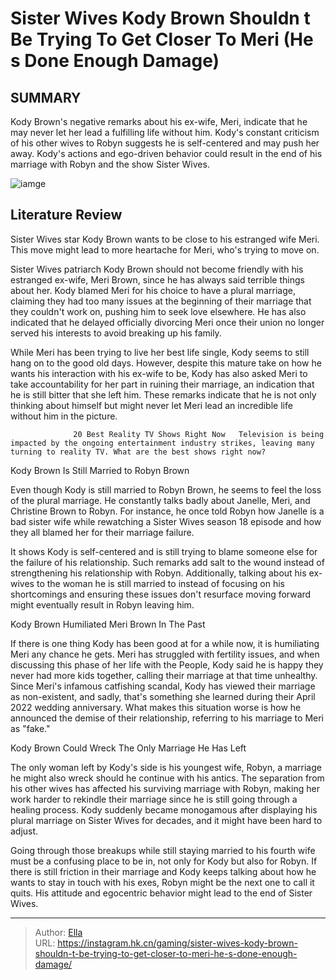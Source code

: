 # Sister Wives Kody Brown Shouldn t Be Trying To Get Closer To Meri (He s Done Enough Damage)


## SUMMARY 



  Kody Brown&#39;s negative remarks about his ex-wife, Meri, indicate that he may never let her lead a fulfilling life without him.   Kody&#39;s constant criticism of his other wives to Robyn suggests he is self-centered and may push her away.   Kody&#39;s actions and ego-driven behavior could result in the end of his marriage with Robyn and the show Sister Wives.  

![iamge](https://static1.srcdn.com/wordpress/wp-content/uploads/2024/01/sister-wives_-kody-brown-shouldn-t-be-trying-to-get-closer-to-meri-he-s-done-enough-damage.jpg)

## Literature Review

Sister Wives star Kody Brown wants to be close to his estranged wife Meri. This move might lead to more heartache for Meri, who&#39;s trying to move on.




Sister Wives patriarch Kody Brown should not become friendly with his estranged ex-wife, Meri Brown, since he has always said terrible things about her. Kody blamed Meri for his choice to have a plural marriage, claiming they had too many issues at the beginning of their marriage that they couldn&#39;t work on, pushing him to seek love elsewhere. He has also indicated that he delayed officially divorcing Meri once their union no longer served his interests to avoid breaking up his family.




While Meri has been trying to live her best life single, Kody seems to still hang on to the good old days. However, despite this mature take on how he wants his interaction with his ex-wife to be, Kody has also asked Meri to take accountability for her part in ruining their marriage, an indication that he is still bitter that she left him. These remarks indicate that he is not only thinking about himself but might never let Meri lead an incredible life without him in the picture.

                  20 Best Reality TV Shows Right Now   Television is being impacted by the ongoing entertainment industry strikes, leaving many turning to reality TV. What are the best shows right now?   


 Kody Brown Is Still Married to Robyn Brown 
          

Even though Kody is still married to Robyn Brown, he seems to feel the loss of the plural marriage. He constantly talks badly about Janelle, Meri, and Christine Brown to Robyn. For instance, he once told Robyn how Janelle is a bad sister wife while rewatching a Sister Wives season 18 episode and how they all blamed her for their marriage failure.




It shows Kody is self-centered and is still trying to blame someone else for the failure of his relationship. Such remarks add salt to the wound instead of strengthening his relationship with Robyn. Additionally, talking about his ex-wives to the woman he is still married to instead of focusing on his shortcomings and ensuring these issues don&#39;t resurface moving forward might eventually result in Robyn leaving him.



 Kody Brown Humiliated Meri Brown In The Past 
          

If there is one thing Kody has been good at for a while now, it is humiliating Meri any chance he gets. Meri has struggled with fertility issues, and when discussing this phase of her life with the People, Kody said he is happy they never had more kids together, calling their marriage at that time unhealthy. Since Meri&#39;s infamous catfishing scandal, Kody has viewed their marriage as non-existent, and sadly, that&#39;s something she learned during their April 2022 wedding anniversary. What makes this situation worse is how he announced the demise of their relationship, referring to his marriage to Meri as &#34;fake.&#34;






 Kody Brown Could Wreck The Only Marriage He Has Left 
          

The only woman left by Kody&#39;s side is his youngest wife, Robyn, a marriage he might also wreck should he continue with his antics. The separation from his other wives has affected his surviving marriage with Robyn, making her work harder to rekindle their marriage since he is still going through a healing process. Kody suddenly became monogamous after displaying his plural marriage on Sister Wives for decades, and it might have been hard to adjust.

Going through those breakups while still staying married to his fourth wife must be a confusing place to be in, not only for Kody but also for Robyn. If there is still friction in their marriage and Kody keeps talking about how he wants to stay in touch with his exes, Robyn might be the next one to call it quits. His attitude and egocentric behavior might lead to the end of Sister Wives.






---

> Author: [Ella](https://instagram.hk.cn/)  
> URL: https://instagram.hk.cn/gaming/sister-wives-kody-brown-shouldn-t-be-trying-to-get-closer-to-meri-he-s-done-enough-damage/  

